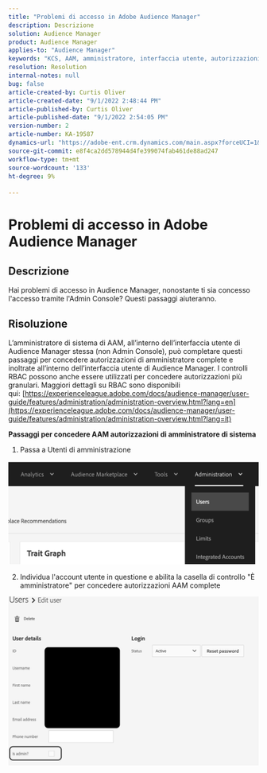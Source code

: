```yaml
---
title: "Problemi di accesso in Adobe Audience Manager"
description: Descrizione
solution: Audience Manager
product: Audience Manager
applies-to: "Audience Manager"
keywords: "KCS, AAM, amministratore, interfaccia utente, autorizzazioni"
resolution: Resolution
internal-notes: null
bug: false
article-created-by: Curtis Oliver
article-created-date: "9/1/2022 2:48:44 PM"
article-published-by: Curtis Oliver
article-published-date: "9/1/2022 2:54:05 PM"
version-number: 2
article-number: KA-19587
dynamics-url: "https://adobe-ent.crm.dynamics.com/main.aspx?forceUCI=1&pagetype=entityrecord&etn=knowledgearticle&id=a2da922a-052a-ed11-9db1-0022480868ff"
source-git-commit: e8f4ca2dd578944d4fe399074fab461de88ad247
workflow-type: tm+mt
source-wordcount: '133'
ht-degree: 9%

---
```


# Problemi di accesso in Adobe Audience Manager

## Descrizione


Hai problemi di accesso in Audience Manager, nonostante ti sia concesso l&#39;accesso tramite l&#39;Admin Console? Questi passaggi aiuteranno.


## Risoluzione


L’amministratore di sistema di AAM, all’interno dell’interfaccia utente di Audience Manager stessa (non Admin Console), può completare questi passaggi per concedere autorizzazioni di amministratore complete e inoltrate all’interno dell’interfaccia utente di Audience Manager. I controlli RBAC possono anche essere utilizzati per concedere autorizzazioni più granulari. Maggiori dettagli su RBAC sono disponibili qui: [https://experienceleague.adobe.com/docs/audience-manager/user-guide/features/administration/administration-overview.html?lang=en](https://experienceleague.adobe.com/docs/audience-manager/user-guide/features/administration/administration-overview.html?lang=it)

<b>Passaggi per concedere AAM autorizzazioni di amministratore di sistema</b>

1) Passa a Utenti di amministrazione

![](assets/0c4ffacf-e9d5-ec11-a7b5-000d3a37750e.png)



2) Individua l&#39;account utente in questione e abilita la casella di controllo &quot;È amministratore&quot; per concedere autorizzazioni AAM complete

![](assets/07c16ce8-e9d5-ec11-a7b5-000d3a37750e.png)
